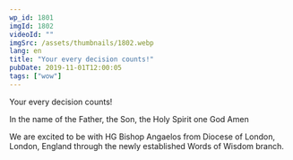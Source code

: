 ```yaml
---
wp_id: 1801
imgId: 1802
videoId: ""
imgSrc: /assets/thumbnails/1802.webp
lang: en
title: "Your every decision counts!"
pubDate: 2019-11-01T12:00:05
tags: ["wow"]
---
```


<p>Your every decision counts!</p>
<p>In the name of the Father, the Son, the Holy Spirit one God Amen</p>
<p>We are excited to be with HG Bishop Angaelos from Diocese of London, London, England through the newly established Words of Wisdom branch.</p>
